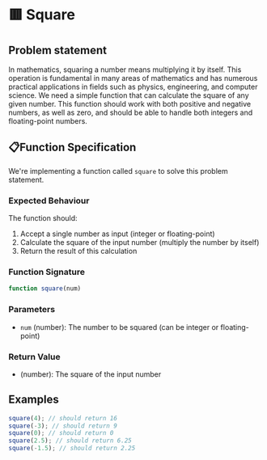 # 🟥 Square

## Problem statement

In mathematics, squaring a number means multiplying it by itself. This operation is fundamental in many areas of mathematics and has numerous practical applications in fields such as physics, engineering, and computer science. We need a simple function that can calculate the square of any given number. This function should work with both positive and negative numbers, as well as zero, and should be able to handle both integers and floating-point numbers.

## 📋Function Specification

We're implementing a function called `square` to solve this problem statement.

### Expected Behaviour

The function should:

1. Accept a single number as input (integer or floating-point)
2. Calculate the square of the input number (multiply the number by itself)
3. Return the result of this calculation

### Function Signature

```javascript
function square(num)
```

### Parameters

- `num` (number): The number to be squared (can be integer or floating-point)

### Return Value

- (number): The square of the input number

## Examples

```javascript
square(4); // should return 16
square(-3); // should return 9
square(0); // should return 0
square(2.5); // should return 6.25
square(-1.5); // should return 2.25
```
